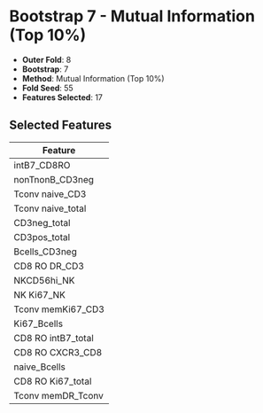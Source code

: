 # Bootstrap 7 - Mutual Information (Top 10%)

- **Outer Fold**: 8
- **Bootstrap**: 7
- **Method**: Mutual Information (Top 10%)
- **Fold Seed**: 55
- **Features Selected**: 17

## Selected Features

| Feature |
|---------|
| intB7_CD8RO |
| nonTnonB_CD3neg |
| Tconv naive_CD3 |
| Tconv naive_total |
| CD3neg_total |
| CD3pos_total |
| Bcells_CD3neg |
| CD8 RO DR_CD3 |
| NKCD56hi_NK |
| NK Ki67_NK |
| Tconv memKi67_CD3 |
| Ki67_Bcells |
| CD8 RO intB7_total |
| CD8 RO CXCR3_CD8 |
| naive_Bcells |
| CD8 RO Ki67_total |
| Tconv memDR_Tconv |
